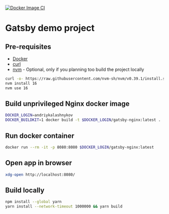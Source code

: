 [![Docker Image CI](https://github.com/AndriyKalashnykov/gatsby-demo/actions/workflows/docker-image.yml/badge.svg?branch=main)](https://github.com/AndriyKalashnykov/gatsby-demo/actions/workflows/docker-image.yml)
# Gatsby demo project

## Pre-requisites

* [Docker](https://docs.docker.com/engine/install/)
* [curl](https://help.ubidots.com/en/articles/2165289-learn-how-to-install-run-curl-on-windows-macosx-linux)
* [nvm](https://github.com/nvm-sh/nvm) - Optional, only if you planning too build the project locally

```bash
curl -o- https://raw.githubusercontent.com/nvm-sh/nvm/v0.39.1/install.sh | bash
nvm install 16
nvm use 16
```

## Build unprivileged Nginx docker image

```bash
DOCKER_LOGIN=andriykalashnykov
DOCKER_BUILDKIT=1 docker build -t $DOCKER_LOGIN/gatsby-nginx:latest .
```

## Run docker container

```bash
docker run --rm -it -p 8080:8080 $DOCKER_LOGIN/gatsby-nginx:latest

```
## Open app in browser

```bash
xdg-open http://localhost:8080/
```

## Build locally

```bash
npm install --global yarn
yarn install --network-timeout 1000000 && yarn build
```